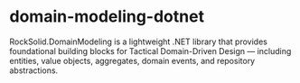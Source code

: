 # domain-modeling-dotnet
RockSolid.DomainModeling is a lightweight .NET library that provides foundational building blocks for Tactical Domain-Driven Design — including entities, value objects, aggregates, domain events, and repository abstractions.
